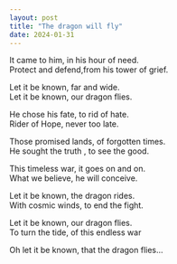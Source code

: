 ```yaml
---
layout: post
title: "The dragon will fly"
date: 2024-01-31
---
```


It came to him, in his hour of need.  
Protect and defend,from his tower of grief.  

Let it be known, far and wide.  
Let it be known, our dragon flies.  

He chose his fate, to rid of hate.  
Rider of Hope, never too late.  

Those promised lands, of forgotten times.  
He sought the truth , to see the good.  

This timeless war, it goes on and on.  
What we believe, he will conceive.  

Let it be known, the dragon rides.  
With cosmic winds, to end the fight. 

Let it be known, our dragon flies.  
To turn the tide, of this endless war 

Oh let it be known, that the dragon flies... 
